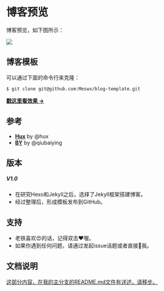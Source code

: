 # 博客预览

博客预览，如下图所示：

![](https://github.com/Meswx/meswx.github.io/blob/blog-template/img/blog_desktop.jpg)



## 博客模板

可以通过下面的命令行来克隆：

```
$ git clone git@github.com:Meswx/blog-template.git
```

**[戳这里看效果 &rarr;](https://github.com/Meswx/meswx.github.io/blob/blog-template/)**

## 参考

- [**Hux**](http://huangxuan.me/huxblog-boilerplate/) by @hux
- [**BY**](https://qiubaiying.github.io/) by @qiubaiying

## 版本

##### V1.0

- 在研究Hexo和Jekyll之后，选择了Jekyll框架搭建博客。
- 经过整理后，形成模板发布到GitHub。
 
## 支持

- 老铁喜欢😍的话，记得双击❤️喔。
- 如果你遇到任何问题，请通过发起issue话题或者直接📧我。

## 文档说明

[这部分内容，在我的主分支的README.md文件有详述，请移步。]()


